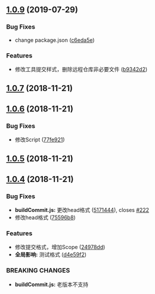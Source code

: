 <a name="1.0.9"></a>
## [1.0.9](https://github.com/koyoshiro/Cypher/compare/v1.0.7...v1.0.9) (2019-07-29)


### Bug Fixes

* change package.json ([c6eda5e](https://github.com/koyoshiro/Cypher/commit/c6eda5e))


### Features

* 修改工具提交样式，删除远程仓库非必要文件 ([b9342d2](https://github.com/koyoshiro/Cypher/commit/b9342d2))



<a name="1.0.7"></a>
## [1.0.7](https://github.com/koyoshiro/Cypher/compare/v1.0.6...v1.0.7) (2018-11-21)



<a name="1.0.6"></a>
## [1.0.6](https://github.com/koyoshiro/Cypher/compare/v1.0.5...v1.0.6) (2018-11-21)


### Bug Fixes

* 修改Script ([77fe921](https://github.com/koyoshiro/Cypher/commit/77fe921))



<a name="1.0.5"></a>
## [1.0.5](https://github.com/koyoshiro/Cypher/compare/v1.0.4...v1.0.5) (2018-11-21)



<a name="1.0.4"></a>
## [1.0.4](https://github.com/koyoshiro/Cypher/compare/24978dd...v1.0.4) (2018-11-21)


### Bug Fixes

* **buildCommit.js:** 更改head格式 ([5171444](https://github.com/koyoshiro/Cypher/commit/5171444)), closes [#222](https://github.com/koyoshiro/Cypher/issues/222)
* 修改head格式 ([75596b8](https://github.com/koyoshiro/Cypher/commit/75596b8))


### Features

* 修改提交格式，增加Scope ([24978dd](https://github.com/koyoshiro/Cypher/commit/24978dd))
* **全局影响:** 测试格式 ([d4e59f2](https://github.com/koyoshiro/Cypher/commit/d4e59f2))


### BREAKING CHANGES

* **buildCommit.js:** 老版本不支持



